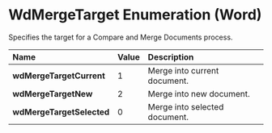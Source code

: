 
# WdMergeTarget Enumeration (Word)

Specifies the target for a Compare and Merge Documents process.



|**Name**|**Value**|**Description**|
|:-----|:-----|:-----|
|**wdMergeTargetCurrent**|1|Merge into current document.|
|**wdMergeTargetNew**|2|Merge into new document.|
|**wdMergeTargetSelected**|0|Merge into selected document.|
